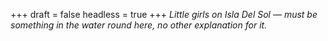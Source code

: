 
+++
draft = false
headless = true
+++
_Little girls on Isla Del Sol &mdash; must be something in the water round here, no other explanation for it._
